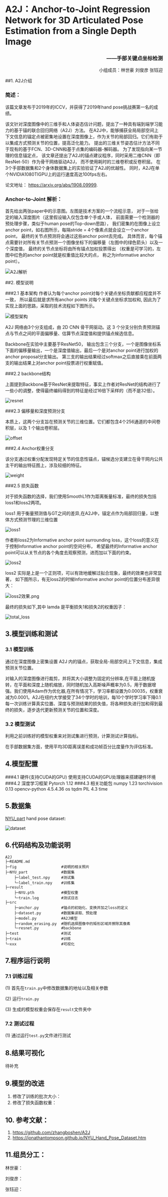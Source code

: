 # A2J：Anchor-to-Joint Regression Network for 3D Articulated Pose Estimation from a Single Depth Image

### <div align = "right">——手部关键点坐标检测</div>
<div align = "right">小组成员：林世豪 刘俊彦 张钰迎  </div>


##1. A2J介绍

### 简述：
该篇文章发布于2019年的ICCV，并获得了2019年hand pose挑战赛第一名的成绩。

该文针对深度图像中的三维手和人体姿态估计问题，提出了一种具有端到端学习能力的基于锚的联合回归网络（A2J）方法。
在A2J中，能够捕获全局局部空间上下文信息的锚定点被密集地设置在深度图像上，作为关节的局部回归。它们有助于以集成方式预测关节的位置，提高泛化能力。
提出的三维关节姿态估计方法不同于现有的基于FCN、3D-CNN和基于点集的编码器-解码器。
为了发现指向某一节理的信息锚定点，
该文章还提出了A2J的锚点建议程序，同时采用二维CNN（即ResNet-50）作为骨干网络驱动A2J，
而不使用耗时的三维卷积或反卷积层。
在3个手部数据集和2个身体数据集上的实验验证了A2J的优越性。
同时，A2J在单个NVIDIA1080TIGPU上的运行速度高达100fps左右。

论文地址： https://arxiv.org/abs/1908.09999.

### Anchor-to-Joint 解析：

首先给出两张paper中的示意图。左图是技术方案的一个流程示意，
对于一张给定的输入深度图片（这里假设输入仅包含单个手或人体，
前面需要一个检测器的预处理步骤，类似于human pose的Top-down思路），
我们密集的在图像上设立anchor point，如右图所示，每隔stride = 4个像素点就会设立一个anchor point，
最终的关节点预测将会通过这些anchor point去完成。
具体而言，每个锚点需要针对所有关节点预测一个图像坐标下的偏移量（左图中的绿色箭头）以及一个深度值，
最终的关节点坐标将由所有锚点加权投票得出
（权重是可学习的，左图中红色的anchor point就是权重值比较大的点，
称之为informative anchor point）。

![A2J解析](./fig/A2J思想.png)


##2. 模型说明

###2.1 基本架构
作者认为每个anchor point对每个关键点坐标贡献都应程度并不一致，
所以最后就是求所有anchor points 对每个关键点坐标求加权和,
因此为了实现上面的思路，采取的技术流程如下图所示。

![模型架构](./fig/模型架构.png)

A2J 网络由3个分支组成，由 2D CNN 骨干网驱动。这 3 个分支分别负责预测锚点与节点之间的平面偏移量、估算节点深度值和提供锚点候选信息。

Backbone在实验中主要基于ResNet50，
输出包含三个分支，一个是图像坐标系下面的偏移量输出，一个是深度值输出，最后一个是对anchor point进行加权的anchor proposal分支输出。
第三支的输出结果经过softmax之后直接乘在前面两支的输出结果上对anchor point投票进行权重赋值。

###2.2 backbone结构

上面提到Backbone基于ResNet来提取特征，事实上作者对ResNet的结构进行了一些小的调整，使得最终编码得到的特征是经过16倍下采样的（而不是32倍）。

![resnet](./fig/backbone2.png)

###2.3 偏移量和深度预测分支

本质上，这两个分支旨在预测关节的三维位置。它们都包含4个256通道的中间卷积层，以及 1 个输出卷积层。

![offset](./fig/offset.png)

###2.4 Anchor权重分支

该分支通过权重分配发现特定关节的信息性锚点，锚候选分支建立在骨干网内公共主干的输出特征图上，涉及较细的特征。

![weight](./fig/权重分支.png)

###2.5 损失函数

对于损失函数的选择，我们使用SmoothL1作为距离衡量标准，最终的损失包括loss1和loss2两项。

loss1 用于衡量预测值与GT之间的差异,在A2J中，锚定点作为局部回归量，以整体方式预测节理的三维位置

![loss1](./fig/loss1.png)

作者称loss2为Informative anchor point surrounding loss，这个loss的意义在于控制Informative anchor point的空间分布，
希望最终的Informative anchor point可以从关节点的各个角度去观察预测，进而加以下面的约束。

![loss2](./fig/loss2.png)

loss2 实际是上是一个正则项，可以有效地缓解过拟合现象，最终的效果也非常显著，
如下图所示，有无loss2的时候Informative anchor point的位置分布差异很大：

![loss2效果.png](./fig/loss2效果.png)

最终的损失如下,其中 lamda 是平衡损失1和损失2的权重因子：

![total_loss](./fig/total_loss.png)

## 3.模型训练和测试

### 3.1 模型训练


通过在深度图像上密集设置 A2J 内的锚点，获取全局-局部空间上下文信息，集成预测关节位置。

对输入的深度图像进行裁剪，并将其大小调整为固定的分辨率,在平面上随机旋转，在平面和深度上随机缩放，同时随机加入高斯噪声概率为0.5，用于数据增强。我们使用Adam作为优化器,在所有情况下，学习率都设置为0.00035，权重衰减为0.0001。A2J在纽约大学接受了34个学时的培训，每10个学时学习率下降0.1
每一次训练计算真实位置、深度与预测结果的损失值，将各种损失进行加和得到最终的损失，逐步迭代更新预测关节的位置和深度。

### 3.2 模型测试

利用之前训练好的模型权重来对测试集进行预测，计算测试计算指标。

在手部数据集方面，使用平均3D距离误差和成功帧百分比度量作为评估标准。


## 4.模型配置

###4.1 硬件(支持CUDA的GPU)
    使用支持CUDA的GPU处理器来搭建硬件环境
###4.2 深度学习框架
    Pytorch 1.12
###4.3 相关功能包
    numpy 1.23
    torchivision 0.13
    opencv-python 4.5.4.36
    os 
    tqdm
    PIL 4.3
    time


## 5.数据集

[NYU_part](https://jonathantompson.github.io/NYU_Hand_Pose_Dataset.htm#:~:text=The%20NYU%20Hand%20pose%20dataset%20contains%208252%20test-set,Tompson%29%2C%20while%20the%20test%20set%20contains%20samples%20)
hand pose dataset:

![dataset](./fig/dataset.png)

## 6.代码结构及功能说明

```
A2J
├─README.md
├─fig                    #说明的相关照片
├─NYU_part               #数据集
    ├─label_test.npy     #测试集
    └─label_train.npy    #训练集
├─result     
    ├─NYU.pth            #模型权重
    └─train.log          #测试日志
├─src
    ├─anchor.py          #锚点的初始化、变换并加之loss的定义
    ├─dataset.py         #数据集读取、预处理
    ├─model.py           #A2J模型
    ├─random_erasing.py  #随机选择图像中的矩形区域并擦除其像素
    └─resnet.py          #backbone
├─test                   #测试
├─train                  #训练
└─xxx                    #可视化
```


## 7.程序运行说明

### 7.1 训练过程

(1) 首先在```train.py```中修改数据集的地址以及相关参数

(2) 运行```train.py```

(3) 生成的模型权重会保存在```result```文件夹中

### 7.2 测试过程

(1) 通过运行```test.py```文件进行测试

## 8.结果可视化

待补充

## 9.模型的改进

1. 修改了训练的批次大小：
2. 修改了损失函数权重：



## 10. 参考文献：

1. https://github.com/zhangboshen/A2J
2. https://jonathantompson.github.io/NYU_Hand_Pose_Dataset.htm


## 11.组员分工：

林世豪：

刘俊彦：

张钰迎：


